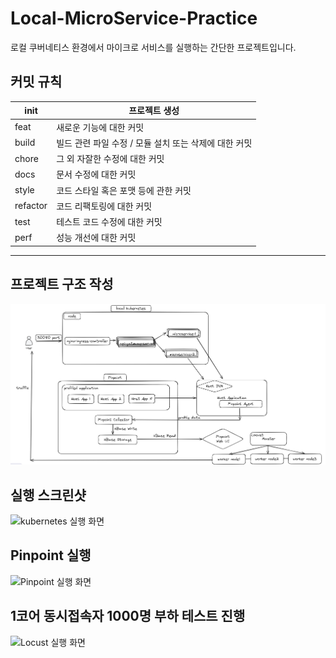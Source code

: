 # Local-MicroService-Practice
로컬 쿠버네티스 환경에서 마이크로 서비스를 실행하는 간단한 프로젝트입니다.

## 커밋 규칙
| init | 프로젝트 생성 |
| --- | --- |
| feat | 새로운 기능에 대한 커밋 |
| build | 빌드 관련 파일 수정 / 모듈 설치 또는 삭제에 대한 커밋 |
| chore | 그 외 자잘한 수정에 대한 커밋 |
| docs | 문서 수정에 대한 커밋 |
| style | 코드 스타일 혹은 포맷 등에 관한 커밋 |
| refactor | 코드 리팩토링에 대한 커밋 |
| test | 테스트 코드 수정에 대한 커밋 |
| perf | 성능 개선에 대한 커밋 |

---
## 프로젝트 구조 작성

![아키텍처 다이어그램](./images/current-architecture-picture-3.png "시스템 아키텍처")

## 실행 스크린샷

![kubernetes 실행 화면](https://velog.velcdn.com/images/donghyeon2/post/e80fe0f3-416b-408b-94c6-ef2f74ba6642/image.png "pod 실행 스크린샷")

## Pinpoint 실행

![Pinpoint 실행 화면](https://velog.velcdn.com/images/donghyeon2/post/d1bfb0c4-52c5-43b2-b5a1-66d576a82e15/image.png "Pinpoint 실행 스크린샷")

## 1코어 동시접속자 1000명 부하 테스트 진행

![Locust 실행 화면](https://velog.velcdn.com/images/donghyeon2/post/56965687-5ab6-4618-89f5-1e4d781ca76e/image.png "locust 1000명 부하 테스트 스크린샷")
